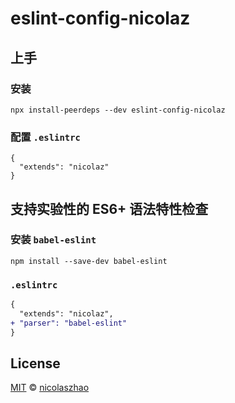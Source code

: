 # eslint-config-nicolaz

## 上手

### 安装

```
npx install-peerdeps --dev eslint-config-nicolaz
```

### 配置 `.eslintrc`

```
{
  "extends": "nicolaz"
}
```

## 支持实验性的 ES6+ 语法特性检查

### 安装 `babel-eslint`

```shell
npm install --save-dev babel-eslint
```

### `.eslintrc`

```diff
{
  "extends": "nicolaz",
+ "parser": "babel-eslint"
}
```

## License

[MIT](https://github.com/nicolaszhao/eslint-config-nicolaz/blob/master/LICENSE) © [nicolaszhao](https://github.com/nicolaszhao)
